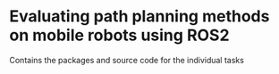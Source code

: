 # Evaluating path planning methods on mobile robots using ROS2
Contains the packages and source code for the individual tasks
